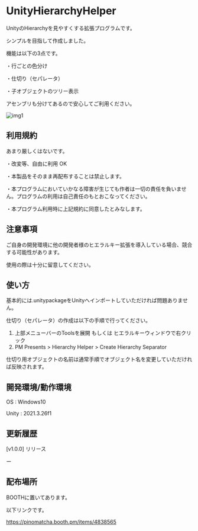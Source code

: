 # UnityHierarchyHelper

UnityのHierarchyを見やすくする拡張プログラムです。

シンプルを目指して作成しました。

機能は以下の3点です。

・行ごとの色分け

・仕切り（セパレータ）

・子オブジェクトのツリー表示

アセンブリも分けてあるので安心してご利用ください。

![img1](https://booth.pximg.net/7ae40447-3f13-4c32-a1ae-d4f9cd2c3b8f/i/4838565/4651eaf3-d834-487b-992c-aa786c1e14a2.png)

## 利用規約

あまり厳しくはないです。

・改変等、自由に利用 OK

・本製品をそのまま再配布することは禁止します。

・本プログラムにおいていかなる障害が生じても作者は一切の責任を負いません。プログラムの利用は自己責任のもとおこなってください。

・本プログラム利用時に上記規約に同意したとみなします。

## 注意事項

ご自身の開発環境に他の開発者様のヒエラルキー拡張を導入している場合、競合する可能性があります。

使用の際は十分に留意してください。

## 使い方

基本的には.unitypackageをUnityへインポートしていただければ問題ありません。

仕切り（セパレータ）の作成は以下の手順で行ってください。
1. 上部メニューバーのToolsを展開 もしくは ヒエラルキーウィンドウで右クリック
2. PM Presents > Hierarchy Helper > Create Hierarchy Separator

仕切り用オブジェクトの名前は通常手順でオブジェクト名を変更していただければ反映されます。

## 開発環境/動作環境

OS : Windows10

Unity : 2021.3.26f1

## 更新履歴

[v1.0.0] リリース

ー

## 配布場所

BOOTHに置いてあります。

以下リンクです。

https://pinomatcha.booth.pm/items/4838565
